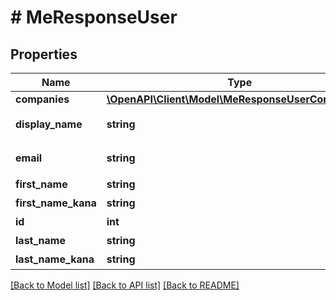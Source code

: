# # MeResponseUser

## Properties

Name | Type | Description | Notes
------------ | ------------- | ------------- | -------------
**companies** | [**\OpenAPI\Client\Model\MeResponseUserCompanies[]**](MeResponseUserCompanies.md) |  | [optional]
**display_name** | **string** | 表示ユーザー名 | [optional]
**email** | **string** | メールアドレス |
**first_name** | **string** | 名 | [optional]
**first_name_kana** | **string** | 名（カナ） | [optional]
**id** | **int** | ユーザーID |
**last_name** | **string** | 姓 | [optional]
**last_name_kana** | **string** | 姓（カナ） | [optional]

[[Back to Model list]](../../README.md#models) [[Back to API list]](../../README.md#endpoints) [[Back to README]](../../README.md)
